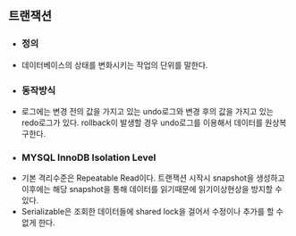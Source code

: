 ## 트랜잭션
* ### 정의
* 데이터베이스의 상태를 변화시키는 작업의 단위를 말한다.
* ### 동작방식
* 로그에는 변경 전의 값을 가지고 있는 undo로그와 변경 후의 값을 가지고 있는 
redo로그가 있다. rollback이 발생할 경우 undo로그를 이용해서 데이터를 원상복구한다.
* ### MYSQL InnoDB Isolation Level
* 기본 격리수준은 Repeatable Read이다.
트랜잭션 시작시 snapshot을 생성하고 이후에는 해당 snapshot을 통해 데이터를
읽기때문에 읽기이상현상을 방지할 수 있다.
* Serializable은 조회한 데이터들에 shared lock을 걸어서 수정이나 추가를
할 수 없게 한다.